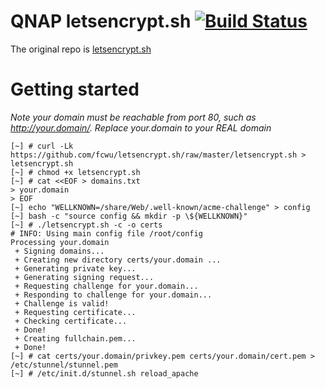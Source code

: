 # QNAP letsencrypt.sh [![Build Status](https://travis-ci.org/lukas2511/letsencrypt.sh.svg?branch=master)](https://travis-ci.org/lukas2511/letsencrypt.sh)

The original repo is [letsencrypt.sh](https://github.com/lukas2511/letsencrypt.sh)

# Getting started

*Note your domain must be reachable from port 80, such as http://your.domain/. Replace your.domain to your REAL domain*

```
[~] # curl -Lk https://github.com/fcwu/letsencrypt.sh/raw/master/letsencrypt.sh > letsencrypt.sh
[~] # chmod +x letsencrypt.sh
[~] # cat <<EOF > domains.txt
> your.domain
> EOF
[~] echo "WELLKNOWN=/share/Web/.well-known/acme-challenge" > config
[~] bash -c "source config && mkdir -p \${WELLKNOWN}"
[~] # ./letsencrypt.sh -c -o certs
# INFO: Using main config file /root/config
Processing your.domain
 + Signing domains...
 + Creating new directory certs/your.domain ...
 + Generating private key...
 + Generating signing request...
 + Requesting challenge for your.domain...
 + Responding to challenge for your.domain...
 + Challenge is valid!
 + Requesting certificate...
 + Checking certificate...
 + Done!
 + Creating fullchain.pem...
 + Done!
[~] # cat certs/your.domain/privkey.pem certs/your.domain/cert.pem > /etc/stunnel/stunnel.pem
[~] # /etc/init.d/stunnel.sh reload_apache
```
